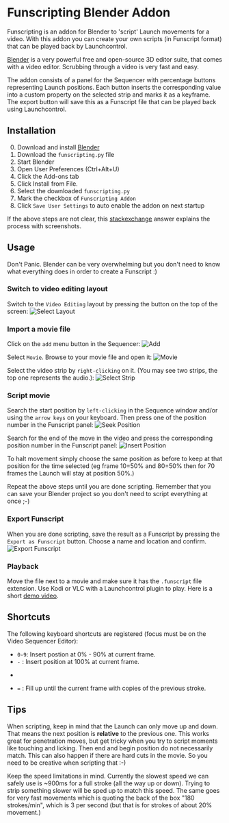 Funscripting Blender Addon
==========================

Funscripting is an addon for Blender to 'script' Launch movements for a video.
With this addon you can create your own scripts (in Funscript format) that can
be played back by Launchcontrol.

[Blender](https://www.blender.org/) is a very powerful free and open-source 3D
editor suite, that comes with a video editor. Scrubbing through a video is very
fast and easy.

The addon consists of a panel for the Sequencer with percentage buttons
representing Launch positions. Each button inserts the corresponding value into
a custom property on the selected strip and marks it as a keyframe. The export
button will save this as a Funscript file that can be played back using
Launchcontrol.

Installation
------------

0. Download and install [Blender](https://www.blender.org/)
1. Download the `funscripting.py` file
2. Start Blender
3. Open User Preferences (Ctrl+Alt+U)
4. Click the Add-ons tab
5. Click Install from File.
6. Select the downloaded `funscripting.py`
7. Mark the checkbox of `Funscripting Addon`
8. Click `Save User Settings` to auto enable the addon on next startup

If the above steps are not clear, this
[stackexchange](https://blender.stackexchange.com/questions/1688/installing-an-addon)
answer explains the process with screenshots.

Usage
-----

Don't Panic. Blender can be very overwhelming but you don't need to know what
everything does in order to create a Funscript :)

### Switch to video editing layout

Switch to the `Video Editing` layout by pressing the button on the top of the
screen:
![Select Layout](./doc/01-select-layout.jpg "Select Layout")

### Import a movie file

Click on the `add` menu button in the Sequencer:
![Add](./doc/02-add-movie.jpg "Add")

Select `Movie`. Browse to your movie file and open it:
![Movie](./doc/03-add-movie.jpg "Movie")

Select the video strip by `right-clicking` on it. (You may see two strips, the
top one represents the audio.):
![Select Strip](./doc/04-select-strip.jpg "Select Strip")

### Script movie

Search the start position by `left-clicking` in the Sequence window and/or
using the `arrow keys` on your keyboard. Then press one of the position number
in the Funscript panel:
![Seek Position](./doc/05-seek-insert.jpg "Seek Position")

Search for the end of the move in the video and press the corresponding
position number in the Funscript panel:
![Insert Position](./doc/06-seek-insert.jpg "Insert Position")

To halt movement simply choose the same position as before to keep at that
position for the time selected (eg frame 10=50% and 80=50% then for 70
frames the Launch will stay at position 50%.)

Repeat the above steps until you are done scripting. Remember that you can save
your Blender project so you don't need to script everything at once ;-)

### Export Funscript

When you are done scripting, save the result as a Funscript by pressing the
`Export as Funscript` button.  Choose a name and location and confirm.
![Export Funscript](./doc/07-export-funscript.jpg "Export Funscript")

### Playback

Move the file next to a movie and make sure it has the `.funscript` file
extension. Use Kodi or VLC with a Launchcontrol plugin to play. Here is a short
[demo video](https://vid.me/HpwK).


Shortcuts
---------

The following keyboard shortcuts are registered (focus must be on the Video
Sequencer Editor):

- `0-9`: Insert postion at 0% - 90% at current frame.
- `-`  : Insert position at 100% at current frame.
- `````  : Insert a copy of the previous stroke at current frame.
- `=`  : Fill up until the current frame with copies of the previous stroke.

Tips
----

When scripting, keep in mind that the Launch can only move up and down. That
means the next position is **relative** to the previous one. This works great
for penetration moves, but get tricky when you try to script moments like
touching and licking. Then end and begin position do not necessarily match.
This can also happen if there are hard cuts in the movie. So you need to be
creative when scripting that :-)

Keep the speed limitations in mind. Currently the slowest speed we can safely
use is ~900ms for a full stroke (all the way up or down). Trying to strip
something slower will be sped up to match this speed. The same goes for very
fast movements which is quoting the back of the box "180 strokes/min", which is
3 per second (but that is for strokes of about 20% movement.)
